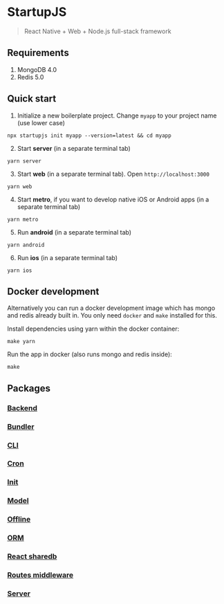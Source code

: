 # StartupJS

> React Native + Web + Node.js full-stack framework

## Requirements

1. MongoDB 4.0
2. Redis 5.0

## Quick start

1. Initialize a new boilerplate project. Change `myapp` to your project name (use lower case)

```
npx startupjs init myapp --version=latest && cd myapp
```

2. Start **server** (in a separate terminal tab)

```
yarn server
```

3. Start **web** (in a separate terminal tab). Open `http://localhost:3000`

```
yarn web
```

4. Start **metro**, if you want to develop native iOS or Android apps (in a separate terminal tab)

```
yarn metro
```

5. Run **android** (in a separate terminal tab)

```
yarn android
```

6. Run **ios** (in a separate terminal tab)

```
yarn ios
```

## Docker development

Alternatively you can run a docker development image which has mongo and redis already built in.
You only need `docker` and `make` installed for this.

Install dependencies using yarn within the docker container:

```
make yarn
```

Run the app in docker (also runs mongo and redis inside):

```
make
```

## Packages

### [Backend](https://github.com/dmapper/startupjs/blob/master/packages/backend/README.md)

### [Bundler](https://github.com/dmapper/startupjs/blob/master/packages/bundler/README.md)

### [CLI](https://github.com/dmapper/startupjs/blob/master/packages/cli/README.md)

### [Cron](https://github.com/dmapper/startupjs/blob/master/packages/cron/README.md)

### [Init](https://github.com/dmapper/startupjs/blob/master/packages/init/README.md)

### [Model](https://github.com/dmapper/startupjs/blob/master/packages/model/README.md)

### [Offline](https://github.com/dmapper/startupjs/blob/master/packages/offline/README.md)

### [ORM](https://github.com/dmapper/startupjs/blob/master/packages/orm/README.md)

### [React sharedb](https://github.com/dmapper/startupjs/blob/master/packages/react-sharedb/README.md)

### [Routes middleware](https://github.com/dmapper/startupjs/blob/master/packages/routes-middleware/README.md)

### [Server](https://github.com/dmapper/startupjs/blob/master/packages/server/README.md)
